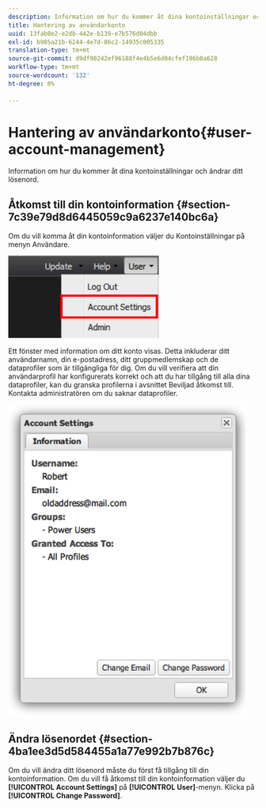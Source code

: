 ```yaml
---
description: Information om hur du kommer åt dina kontoinställningar och ändrar ditt lösenord.
title: Hantering av användarkonto
uuid: 13fab0e2-e2db-442e-b139-e7b576d04dbb
exl-id: b985a21b-6244-4e7d-86c2-14935c005335
translation-type: tm+mt
source-git-commit: d9df90242ef96188f4e4b5e6d04cfef196b0a628
workflow-type: tm+mt
source-wordcount: '132'
ht-degree: 0%

---
```


# Hantering av användarkonto{#user-account-management}

Information om hur du kommer åt dina kontoinställningar och ändrar ditt lösenord.

## Åtkomst till din kontoinformation {#section-7c39e79d8d6445059c9a6237e140bc6a}

Om du vill komma åt din kontoinformation väljer du Kontoinställningar på menyn Användare.

![](assets/account_settings.png)

Ett fönster med information om ditt konto visas. Detta inkluderar ditt användarnamn, din e-postadress, ditt gruppmedlemskap och de dataprofiler som är tillgängliga för dig. Om du vill verifiera att din användarprofil har konfigurerats korrekt och att du har tillgång till alla dina dataprofiler, kan du granska profilerna i avsnittet Beviljad åtkomst till. Kontakta administratören om du saknar dataprofiler.

![](assets/account_settings2.png)

## Ändra lösenordet {#section-4ba1ee3d5d584455a1a77e992b7b876c}

Om du vill ändra ditt lösenord måste du först få tillgång till din kontoinformation. Om du vill få åtkomst till din kontoinformation väljer du **[!UICONTROL Account Settings]** på **[!UICONTROL User]**-menyn. Klicka på **[!UICONTROL Change Password]**.
